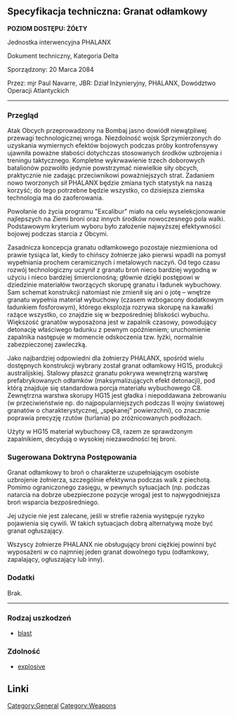 ## Specyfikacja techniczna: Granat odłamkowy

**POZIOM DOSTĘPU: ŻÓŁTY**

Jednostka interwencyjna PHALANX

Dokument techniczny, Kategoria Delta

Sporządzony: 20 Marca 2084

Przez: mjr Paul Navarre, JBR: Dział Inżynieryjny, PHALANX, Dowództwo
Operacji Atlantyckich

------------------------------------------------------------------------

### Przegląd

Atak Obcych przeprowadzony na Bombaj jasno dowiódł niewątpliwej przewagi
technologicznej wroga. Niezdolność wojsk Sprzymierzonych do uzyskania
wymiernych efektów bojowych podczas próby kontrofensywy ujawniła poważne
słabości dotychczas stosowanych środków uzbrojenia i treningu
taktycznego. Kompletne wykrwawienie trzech doborowych batalionów
pozwoliło jedynie powstrzymać niewielkie siły obcych, praktycznie nie
zadając przeciwnikowi poważniejszych strat. Zadaniem nowo tworzonych sił
PHALANX będzie zmiana tych statystyk na naszą korzyść; do tego potrzebne
będzie wszystko, co dzisiejsza ziemska technologia ma do zaoferowania.

Powołanie do życia programu "Excalibur" miało na celu wyselekcjonowanie
najlepszych na Ziemi broni oraz innych środków nowoczesnego pola walki.
Podstawowym kryterium wyboru było założenie najwyższej efektywności
bojowej podczas starcia z Obcymi.

Zasadnicza koncepcja granatu odłamkowego pozostaje niezmieniona od
prawie tysiąca lat, kiedy to chińscy żołnierze jako pierwsi wpadli na
pomysł wypełniania prochem ceramicznych i metalowych naczyń. Od tego
czasu rozwój technologiczny uczynił z granatu broń nieco bardziej
wygodną w użyciu i nieco bardziej śmiercionośną; głównie dzięki
postępowi w dziedzinie materiałów tworzących skorupę granatu i ładunek
wybuchowy. Sam schemat konstrukcji natomiast nie zmienił się ani o jotę
– wnętrze granatu wypełnia materiał wybuchowy (czasem wzbogacony
dodatkowym ładunkiem fosforowym), którego eksplozja rozrywa skorupę na
kawałki rażące wszystko, co znajdzie się w bezpośredniej bliskości
wybuchu. Większość granatów wyposażona jest w zapalnik czasowy,
powodujący detonację właściwego ładunku z pewnym opóźnieniem;
uruchomienie zapalnika następuje w momencie odskoczenia tzw. łyżki,
normalnie zabezpieczonej zawleczką.

Jako najbardziej odpowiedni dla żołnierzy PHALANX, spośród wielu
dostępnych konstrukcji wybrany został granat odłamkowy HG15, produkcji
australijskiej. Stalowy płaszcz granatu pokrywa wewnętrzną warstwę
prefabrykowanych odłamków (maksymalizujących efekt detonacji), pod którą
znajduje się standardowa porcja materiału wybuchowego C8. Zewnętrzna
warstwa skorupy HG15 jest gładka i niepoddawana żebrowaniu (w
przeciwieństwie np. do najpopularniejszych podczas II wojny światowej
granatów o charakterystycznej, „spękanej” powierzchni), co znacznie
poprawia precyzję rzutów (turlania) po zróżnicowanych podłożach.

Użyty w HG15 materiał wybuchowy C8, razem ze sprawdzonym zapalnikiem,
decydują o wysokiej niezawodności tej broni.

### Sugerowana Doktryna Postępowania

Granat odłamkowy to broń o charakterze uzupełniającym osobiste
uzbrojenie żołnierza, szczególnie efektywna podczas walk z piechotą.
Pomimo ograniczonego zasięgu, w pewnych sytuacjach (np. podczas natarcia
na dobrze ubezpieczone pozycje wroga) jest to najwygodniejsza broń
wsparcia bezpośredniego.

Jej użycie nie jest zalecane, jeśli w strefie rażenia występuje ryzyko
pojawienia się cywili. W takich sytuacjach dobrą alternatywą może być
granat ogłuszający.

Wszyscy żołnierze PHALANX nie obsługujący broni ciężkiej powinni być
wyposażeni w co najmniej jeden granat dowolnego typu (odłamkowy,
zapalający, ogłuszający lub inny).

### Dodatki

Brak.

------------------------------------------------------------------------

### Rodzaj uszkodzeń

- [blast](Damage/blast "wikilink")

### Zdolność

- [explosive](Skills/explosive "wikilink")

## Linki

[Category:General](Category:General "wikilink")
[Category:Weapons](Category:Weapons "wikilink")